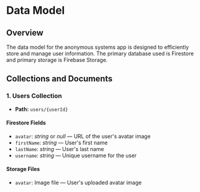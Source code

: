 # Data Model

## Overview
The data model for the anonymous systems app is designed to efficiently
store and manage user information. The primary database used is Firestore
and primary storage is Firebase Storage.

## Collections and Documents
### 1. Users Collection
- **Path:** `users/{userId}`

#### Firestore Fields
- `avatar`: _string_ or _null_ — URL of the user's avatar image
- `firstName`: _string_ — User's first name
- `lastName`: _string_ — User's last name
- `username`: _string_ — Unique username for the user

#### Storage Files
- `avatar`: Image file — User's uploaded avatar image
